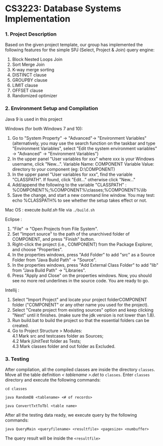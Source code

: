 # CS3223:   Database Systems Implementation

### 1. Project Description

Based on the given project template, our group has implemented the following features for the simple SPJ (Select, Project & Join) query engine:
1. Block Nested Loops Join
2. Sort Merge Join
3. K-way merge sorting
4. DISTINCT clause
5. GROUPBY clause
6. LIMIT clause
7. OFFSET clause
8. Randomized optimizer


### 2. Environment Setup and Compilation
Java 9 is used in this project

Windows (for both Windows 7 and 10):    
1. Go to "System Property" -> "Advanced"-> "Environment Variables" (alternatively, you may use the search function on the taskbar and type "Environment Variables", select "Edit the system environment variables" -> "Advanced" -> "Environment Variables")      
2. In the upper panel "User variables for xxx" where xxx is your Windows username, click "New...". Variable Name: COMPONENT Variable Value: directory to your component (eg: D:\COMPONENT)     
3. In the upper panel "User variables for xxx", find the variable "CLASSPATH". If found, click "Edit..." otherwise click "New..."      
4. Add/append the following to the variable "CLASSPATH" : %COMPONENT%;%COMPONENT%\classes;%COMPONENT%\lib      
5. Save the change, and start a new command line window. You may test: echo %CLASSPATH% to see whether the setup takes effect or not.      

Mac OS : execute _build.sh_ file via 
``
./build.sh
``

Eclipse :     
1. "File" -> "Open Projects from File System".     
2. Set "Import source" to the path of the unarchived folder of COMPONENT, and press "Finish" button.     
3. Right-click the project (i.e., COMPONENT) from the Package Explorer, and choose "Properties".     
4. In the properties windows, press "Add Folder" to add "src" as a Source Folder from "Java Build Path" -> "Source".     
5. In the properties windows, press "Add External Class Folder" to add "lib" from "Java Build Path" -> "Libraries".     
6. Press "Apply and Close" on the properties windows. Now, you should see no more red underlines in the source code. You are ready to go.      

Intellij :         
1. Select "Import Project" and locate your project folderCOMPONENT folder ("COMPONENT" or any other name you used for the project).     
2. Select "Create project from existing sources" option and keep clicking "Next" until it finishes. (make sure the jdk version is not lower than 1.8).     
3. Run build.bat to build the project so that the essential folders can be created.     
4. Go to Project Structure > Modules:     
4.1 Mark src and testcases folder as Sources;     
4.2 Mark jUnitTest folder as Tests;     
4.3 Mark classes folder and out folder as Excluded.     


### 3. Testing 

After compilation, all the compiled classes are inside the directory `classes`. Move all the table definition _< tablename >.det_ to `classes`. Enter `classes` directory and execute the following commands:

``
cd classes
``

``
java RandomDB <tablename> <# of records>
``

``
java ConvertTxtToTbl <table name>
``

After all the testing data ready, we execute query by the following commands:

 ``
 java QueryMain <queryfilename> <resultfile> <pagesize> <numbuffer>
 ``
 
 The query result will be inside the `<resultfile>`
